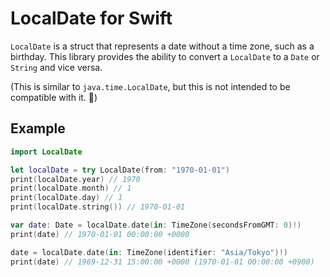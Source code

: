 # LocalDate for Swift

`LocalDate` is a struct that represents a date without a time zone, such as a birthday.
This library provides the ability to convert a `LocalDate` to a `Date` or `String` and vice versa.

(This is similar to `java.time.LocalDate`, but this is not intended to be compatible with it. 🙏)

## Example

```swift
import LocalDate

let localDate = try LocalDate(from: "1970-01-01")
print(localDate.year) // 1970
print(localDate.month) // 1
print(localDate.day) // 1
print(localDate.string()) // 1970-01-01

var date: Date = localDate.date(in: TimeZone(secondsFromGMT: 0)!)
print(date) // 1970-01-01 00:00:00 +0000

date = localDate.date(in: TimeZone(identifier: "Asia/Tokyo")!)
print(date) // 1969-12-31 15:00:00 +0000 (1970-01-01 00:00:00 +0900)
```
